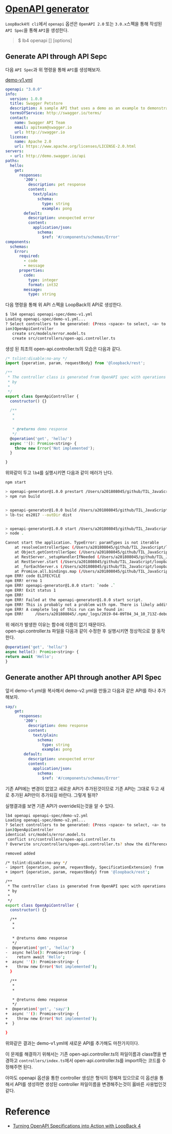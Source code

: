 # [OpenAPI generator](https://loopback.io/doc/en/lb4/OpenAPI-generator.html)

`LoopBack4의 cli`에서 `openapi` 옵션은 `OpenAPI 2.0` 또는 `3.0.x`스펙을 통해 작성된 `API Spec`을 통해 `API`을 생성한다. 

>$ lb4 openapi [<url>] [options]

## Generate API through API Sepc

다음 `API Spec`과 위 명령을 통해 `API`를 생성해보자. 

[demo-v1.yml](./openapi-generator/openapi-spec/demo-v1.yml)
```yml
openapi: "3.0.0"
info:
  version: 1.0.0
  title: Swagger Petstore
  description: A sample API that uses a demo as an example to demonstrate features in the OpenAPI 3.0 specification
  termsOfService: http://swagger.io/terms/
  contact:
    name: Swagger API Team
    email: apiteam@swagger.io
    url: http://swagger.io
  license:
    name: Apache 2.0
    url: https://www.apache.org/licenses/LICENSE-2.0.html
servers:
  - url: http://demo.swagger.io/api
paths:
  hello:
    get:
      responses:
        '200':
          description: pet response
          content:
            text/plain:
              schema:
                type: string
                example: pong
        default:
          description: unexpected error
          content:
            application/json:
              schema:
                $ref: '#/components/schemas/Error'
components:
  schemas:
    Error:
      required:
        - code
        - message
      properties:
        code:
          type: integer
          format: int32
        message:
          type: string
```

다음 명령을 통해 위 API 스펙을 LoopBack의 API로 생성한다. 

```sh
$ lb4 openapi openapi-spec/demo-v1.yml
Loading openapi-spec/demo-v1.yml...
? Select controllers to be generated: (Press <space> to select, <a> to toggle all, <i> to invert select
ion)OpenApiController
   create src/models/error.model.ts
   create src/controllers/open-api.controller.ts
```

생성 된 최초의 open-api.controller.ts의 모습은 다음과 같다. 

```javascript
/* tslint:disable:no-any */
import {operation, param, requestBody} from '@loopback/rest';

/**
 * The controller class is generated from OpenAPI spec with operations tagged
 * by 
 * 
 */
export class OpenApiController {
  constructor() {}

  /**
   * 
   * 

   * @returns demo response
   */
  @operation('get', 'hello/')
  async ''(): Promise<string> {
    throw new Error('Not implemented');
  }

}
```

위와같이 두고 `lb4`를 실행시키면 다음과 같이 에러가 난다. 

```sh
npm start

> openapi-generator@1.0.0 prestart /Users/a201808045/github/TIL_JavaScript/loopback4/cli/openapi_generator/openapi-generator
> npm run build


> openapi-generator@1.0.0 build /Users/a201808045/github/TIL_JavaScript/loopback4/cli/openapi_generator/openapi-generator
> lb-tsc es2017 --outDir dist


> openapi-generator@1.0.0 start /Users/a201808045/github/TIL_JavaScript/loopback4/cli/openapi_generator/openapi-generator
> node .

Cannot start the application. TypeError: paramTypes is not iterable
    at resolveControllerSpec (/Users/a201808045/github/TIL_JavaScript/loopback4/cli/openapi_generator/openapi-generator/node_modules/@loopback/openapi-v3/dist/controller-spec.js:139:25)
    at Object.getControllerSpec (/Users/a201808045/github/TIL_JavaScript/loopback4/cli/openapi_generator/openapi-generator/node_modules/@loopback/openapi-v3/dist/controller-spec.js:218:16)
    at RestServer._setupHandlerIfNeeded (/Users/a201808045/github/TIL_JavaScript/loopback4/cli/openapi_generator/openapi-generator/node_modules/@loopback/rest/dist/rest.server.js:215:42)
    at RestServer.start (/Users/a201808045/github/TIL_JavaScript/loopback4/cli/openapi_generator/openapi-generator/node_modules/@loopback/rest/dist/rest.server.js:530:14)
    at _forEachServer.s (/Users/a201808045/github/TIL_JavaScript/loopback4/cli/openapi_generator/openapi-generator/node_modules/@loopback/core/dist/application.js:129:42)
    at Promise.all.bindings.map (/Users/a201808045/github/TIL_JavaScript/loopback4/cli/openapi_generator/openapi-generator/node_modules/@loopback/core/dist/application.js:151:26)
npm ERR! code ELIFECYCLE
npm ERR! errno 1
npm ERR! openapi-generator@1.0.0 start: `node .`
npm ERR! Exit status 1
npm ERR!
npm ERR! Failed at the openapi-generator@1.0.0 start script.
npm ERR! This is probably not a problem with npm. There is likely additional logging output above
npm ERR! A complete log of this run can be found in:
npm ERR!     /Users/a201808045/.npm/_logs/2019-04-09T04_34_10_713Z-debug.log
```

위 에러가 발생한 이유는 함수에 이름이 없기 때문이다.  
open-api.controller.ts 파일을 다음과 같이 수정한 후 실행시키면 정상적으로 잘 동작한다. 

```javascript
@operation('get', 'hello/')
async hello(): Promise<string> {
return await 'Hello';
}
```

## Generate another API through another API Spec

앞서 demo-v1.yml을 복사해서 demo-v2.yml을 만들고 다음과 같은 API를 하나 추가해보자. 

```yml
say/:
    get:
      responses:
        '200':
          description: demo response
          content:
            text/plain:
              schema:
                type: string
                example: pong
        default:
          description: unexpected error
          content:
            application/json:
              schema:
                $ref: '#/components/schemas/Error'
```

기존 API에는 변경이 없었고 새로운 API가 추가된것이므로 기존 API는 그대로 두고 새로 추가된 API만이 추가되길 바란다. 그렇게 될까?

실행결과를 보면 기존 API가 override되는것을 알 수 있다. 

```sh
lb4 openapi openapi-spec/demo-v2.yml
Loading openapi-spec/demo-v2.yml...
? Select controllers to be generated: (Press <space> to select, <a> to toggle all, <i> to invert select
ion)OpenApiController
identical src/models/error.model.ts
 conflict src/controllers/open-api.controller.ts
? Overwrite src/controllers/open-api.controller.ts? show the differences between the old and the new

removed added

/* tslint:disable:no-any */
- import {operation, param, requestBody, SpecificationExtension} from '@loopback/rest';
+ import {operation, param, requestBody} from '@loopback/rest';

/**
 * The controller class is generated from OpenAPI spec with operations tagged
 * by
 *
 */
export class OpenApiController {
  constructor() {}

  /**
   *
   *

   * @returns demo response
   */
-  @operation('get', 'hello/')
-  async hello(): Promise<string> {
-    return await 'Hello';
+  async ''(): Promise<string> {
+    throw new Error('Not implemented');
  }

  /**
   *
   *

   * @returns demo response
   */
+  @operation('get', 'say/')
+  async ''(): Promise<string> {
+    throw new Error('Not implemented');
+  }

}
```

위와같은 결과는 demo-v1.yml에 새로운 API를 추가해도 마찬가지이다. 

이 문제를 해결하기 위해서는 기존 open-api.controller.ts의 파일이름과 class명을 변경하고 `controllers/index.ts`에서 open-api.controller.ts를 import하는 코드를 수정해주면 된다. 

아마도 openapi 옵션을 통한 controller 생성은 형식이 정해져 있으므로 이 옵션을 통해서 API를 생성하면 생성된 controller 파일이름을 변경해주는것이 옳바른 사용법인것 같다. 

# Reference

* [Turning OpenAPI Specifications into Action with LoopBack 4](https://strongloop.com/strongblog/loopback4-openapi-cli/)